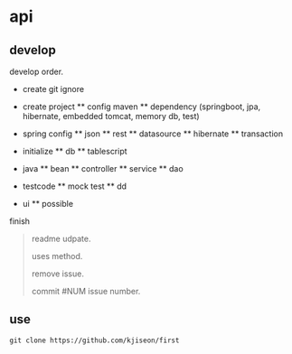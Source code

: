 # api

## develop
develop order.
  
* create git ignore
* create project
 ** config maven
** dependency (springboot, jpa, hibernate, embedded tomcat, memory db, test)
* spring config 
** json
** rest
** datasource
** hibernate
** transaction
 
* initialize
** db
** tablescript
* java
** bean
** controller
** service
** dao
* testcode
** mock test
** dd
* ui
** possible

finish

> readme udpate.
>
> uses method.
>
> remove issue.
>
> commit #NUM issue number.
    
   
   
   
 
## use

`git clone https://github.com/kjiseon/first` 
